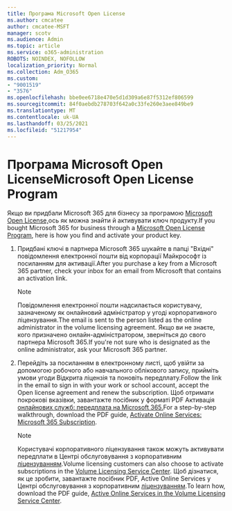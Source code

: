 ```yaml
---
title: Програма Microsoft Open License
ms.author: cmcatee
author: cmcatee-MSFT
manager: scotv
ms.audience: Admin
ms.topic: article
ms.service: o365-administration
ROBOTS: NOINDEX, NOFOLLOW
localization_priority: Normal
ms.collection: Adm_O365
ms.custom:
- "9001519"
- "3576"
ms.openlocfilehash: bbe0ee6718e470e5d1d309a6e87f5312ef806599
ms.sourcegitcommit: 84f0aebdb278703f642a0c33fe260e3aee849be9
ms.translationtype: MT
ms.contentlocale: uk-UA
ms.lasthandoff: 03/25/2021
ms.locfileid: "51217954"
---
```

# <a name="microsoft-open-license-program"></a><span data-ttu-id="7a3b6-102">Програма Microsoft Open License</span><span class="sxs-lookup"><span data-stu-id="7a3b6-102">Microsoft Open License Program</span></span>

<span data-ttu-id="7a3b6-103">Якщо ви придбали Microsoft 365 для бізнесу за програмою [Microsoft Open License,](https://go.microsoft.com/fwlink/p/?LinkID=613298)ось як можна знайти й активувати ключ продукту.</span><span class="sxs-lookup"><span data-stu-id="7a3b6-103">If you bought Microsoft 365 for business through a [Microsoft Open License Program](https://go.microsoft.com/fwlink/p/?LinkID=613298), here is how you find and activate your product key.</span></span>

1. <span data-ttu-id="7a3b6-104">Придбані ключі в партнера Microsoft 365 шукайте в папці "Вхідні" повідомлення електронної пошти від корпорації Майкрософт із посиланням для активації.</span><span class="sxs-lookup"><span data-stu-id="7a3b6-104">After you purchase a key from a Microsoft 365 partner, check your inbox for an email from Microsoft that contains an activation link.</span></span>

    > [!NOTE]
    > <span data-ttu-id="7a3b6-105">Повідомлення електронної пошти надсилається користувачу, зазначеному як онлайновий адміністратор у угоді корпоративного ліцензування.</span><span class="sxs-lookup"><span data-stu-id="7a3b6-105">The email is sent to the person listed as the online administrator in the volume licensing agreement.</span></span> <span data-ttu-id="7a3b6-106">Якщо ви не знаєте, кого призначено онлайн-адміністратором, зверніться до свого партнера Microsoft 365.</span><span class="sxs-lookup"><span data-stu-id="7a3b6-106">If you're not sure who is designated as the online administrator, ask your Microsoft 365 partner.</span></span>
1. <span data-ttu-id="7a3b6-107">Перейдіть за посиланням в електронному листі, щоб увійти за допомогою робочого або навчального облікового запису, прийміть умови угоди Відкрита ліцензія та поновіть передплату.</span><span class="sxs-lookup"><span data-stu-id="7a3b6-107">Follow the link in the email to sign in with your work or school account, accept the Open license agreement and renew the subscription.</span></span> <span data-ttu-id="7a3b6-108">Щоб отримати покрокові вказівки, завантажте посібник у форматі PDF Активація [онлайнових служб: передплата на Microsoft 365.](https://go.microsoft.com/fwlink/p/?LinkId=618100)</span><span class="sxs-lookup"><span data-stu-id="7a3b6-108">For a step-by-step walkthrough, download the PDF guide, [Activate Online Services: Microsoft 365 Subscription](https://go.microsoft.com/fwlink/p/?LinkId=618100).</span></span>

    > [!NOTE]
    > <span data-ttu-id="7a3b6-109">Користувачі корпоративного ліцензування також можуть активувати передплати в Центрі обслуговування з корпоративним [ліцензуванням](https://go.microsoft.com/fwlink/p/?LinkID=282016).</span><span class="sxs-lookup"><span data-stu-id="7a3b6-109">Volume licensing customers can also choose to activate subscriptions in the [Volume Licensing Service Center](https://go.microsoft.com/fwlink/p/?LinkID=282016).</span></span> <span data-ttu-id="7a3b6-110">Щоб дізнатися, як це зробити, завантажте посібник PDF, Active Online Services у Центрі обслуговування з корпоративним [ліцензуванням](https://go.microsoft.com/fwlink/p/?LinkId=618096).</span><span class="sxs-lookup"><span data-stu-id="7a3b6-110">To learn how, download the PDF guide, [Active Online Services in the Volume Licensing Service Center](https://go.microsoft.com/fwlink/p/?LinkId=618096).</span></span>